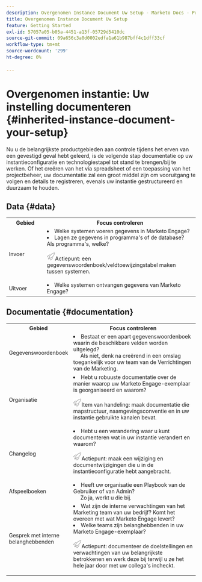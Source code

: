 ```yaml
---
description: Overgenomen Instance Document Uw Setup - Marketo Docs - Productdocumentatie
title: Overgenomen Instance Document Uw Setup
feature: Getting Started
exl-id: 57057a05-b05a-4451-a13f-05729d5410dc
source-git-commit: 09a656c3a0d0002edfa1a61b987bff4c1dff33cf
workflow-type: tm+mt
source-wordcount: '299'
ht-degree: 0%

---
```


# Overgenomen instantie: Uw instelling documenteren {#inherited-instance-document-your-setup}

Nu u de belangrijkste productgebieden aan controle tijdens het erven van een gevestigd geval hebt geleerd, is de volgende stap documentatie op uw instantieconfiguratie en technologiestapel tot stand te brengen/bij te werken. Of het creëren van het via spreadsheet of een toepassing van het projectbeheer, uw documentatie zal een groot middel zijn om vooruitgang te volgen en details te registreren, evenals uw instantie gestructureerd en duurzaam te houden.

## Data {#data}

<table style="table-layout:auto">
 <tbody>
  <tr>
   <th style="width:20%">Gebied</th>
   <th>Focus controleren</th>
  </tr>
  <tr>
   <td>Invoer</td>
   <td><li>Welke systemen voeren gegevens in Marketo Engage?</li>
   <li>Lagen ze gegevens in programma's of de database? Als programma's, welke?</li>
   <p><img src="assets/action-item-icon.png" alt="pictogram Handelitem">Actiepunt: een gegevenswoordenboek/veldtoewijzingstabel maken tussen systemen.</td>
  </tr>
  <tr>
   <td>Uitvoer</td>
   <td><li>Welke systemen ontvangen gegevens van Marketo Engage?</li></td>
  </tr>
 </tbody>
</table>

## Documentatie {#documentation}

<table style="table-layout:auto">
 <tbody>
  <tr>
   <th style="width:20%">Gebied</th>
   <th>Focus controleren</th>
  </tr>
  <tr>
   <td>Gegevenswoordenboek</td>
   <td><li>Bestaat er een apart gegevenswoordenboek waarin de beschikbare velden worden uitgelegd?
   <br/>     Als niet, denk na creërend in een omslag toegankelijk voor uw team van de Verrichtingen van de Marketing.</li></td>
  </tr>
  <tr>
   <td>Organisatie</td>
    <td><li>Hebt u robuuste documentatie over de manier waarop uw Marketo Engage-exemplaar is georganiseerd en waarom?</li>
   <p><img src="assets/action-item-icon.png" alt="pictogram Handelitem">Item van handeling: maak documentatie die mapstructuur, naamgevingsconventie en in uw instantie gebruikte kanalen bevat.</td>
  </tr>
  <tr>
   <td>Changelog</td>
    <td><li>Hebt u een verandering waar u kunt documenteren wat in uw instantie verandert en waarom?</li>
    <p><img src="assets/action-item-icon.png" alt="pictogram Handelitem">Actiepunt: maak een wijziging en documentwijzigingen die u in de instantieconfiguratie hebt aangebracht.</td>
  </tr>
  <tr>
   <td>Afspeelboeken</td>
    <td><li>Heeft uw organisatie een Playbook van de Gebruiker of van Admin?
    <br/>     Zo ja, werkt u die bij.</li></td>
  </tr>
  <tr>
   <td>Gesprek met interne belanghebbenden</td>
    <td><li>Wat zijn de interne verwachtingen van het Marketing team van uw bedrijf? Komt het overeen met wat Marketo Engage levert?</li>
   <li>Welke teams zijn belanghebbenden in uw Marketo Engage-exemplaar?</li>
   <p><img src="assets/action-item-icon.png" alt="pictogram Handelitem">Actiepunt: documenteer de doelstellingen en verwachtingen van uw belangrijkste betrokkenen en werk deze bij terwijl u ze het hele jaar door met uw collega's incheckt.</td>
  </tr>
 </tbody>
</table>
